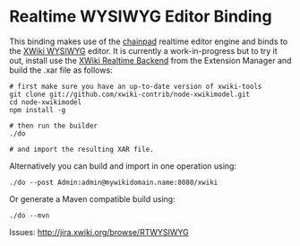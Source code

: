# Realtime WYSIWYG Editor Binding

This binding makes use of the [chainpad][chainpad] realtime editor engine and binds
to the [XWiki WYSIWYG][wysiwyg] editor. It is currently a work-in-progress but to try it out,
install use the [XWiki Realtime Backend][rtbackend] from the Extension Manager and build the .xar file
as follows:

    # first make sure you have an up-to-date version of xwiki-tools
    git clone git://github.com/xwiki-contrib/node-xwikimodel.git
    cd node-xwikimodel
    npm install -g

    # then run the builder
    ./do

    # and import the resulting XAR file.

Alternatively you can build and import in one operation using:

    ./do --post Admin:admin@mywikidomain.name:8080/xwiki

Or generate a Maven compatible build using:

    ./do --mvn

Issues: http://jira.xwiki.org/browse/RTWYSIWYG


[chainpad]: https://github.com/xwiki-contrib/chainpad
[wysiwyg]: http://extensions.xwiki.org/xwiki/bin/view/Extension/WYSIWYG+Editor+Module
[rtbackend]: http://extensions.xwiki.org/xwiki/bin/view/Extension/RtBackend
